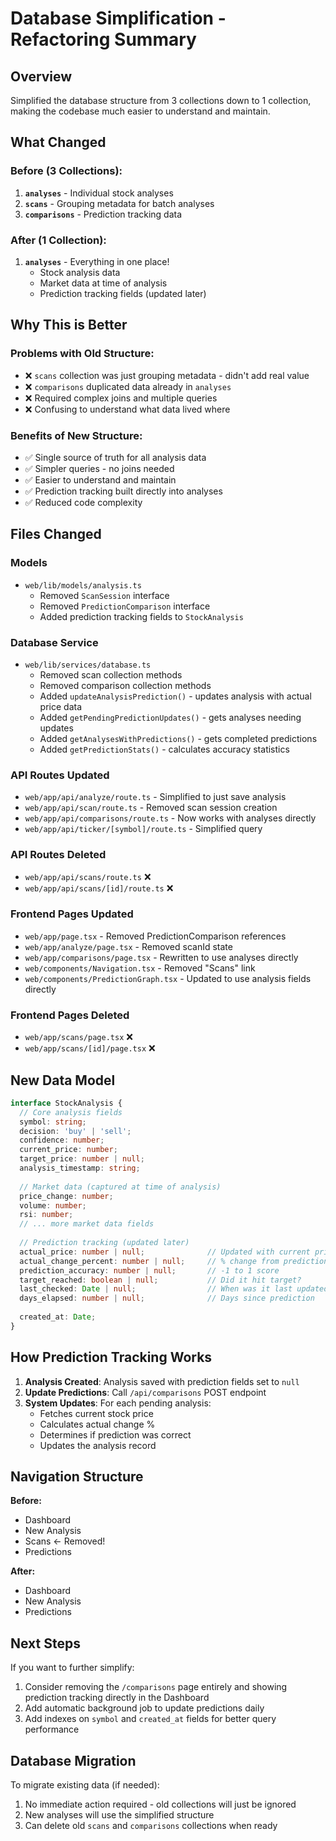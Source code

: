 # Database Simplification - Refactoring Summary

## Overview
Simplified the database structure from 3 collections down to 1 collection, making the codebase much easier to understand and maintain.

## What Changed

### Before (3 Collections):
1. **`analyses`** - Individual stock analyses
2. **`scans`** - Grouping metadata for batch analyses
3. **`comparisons`** - Prediction tracking data

### After (1 Collection):
1. **`analyses`** - Everything in one place!
   - Stock analysis data
   - Market data at time of analysis
   - Prediction tracking fields (updated later)

## Why This is Better

### Problems with Old Structure:
- ❌ `scans` collection was just grouping metadata - didn't add real value
- ❌ `comparisons` duplicated data already in `analyses`
- ❌ Required complex joins and multiple queries
- ❌ Confusing to understand what data lived where

### Benefits of New Structure:
- ✅ Single source of truth for all analysis data
- ✅ Simpler queries - no joins needed
- ✅ Easier to understand and maintain
- ✅ Prediction tracking built directly into analyses
- ✅ Reduced code complexity

## Files Changed

### Models
- `web/lib/models/analysis.ts`
  - Removed `ScanSession` interface
  - Removed `PredictionComparison` interface
  - Added prediction tracking fields to `StockAnalysis`

### Database Service
- `web/lib/services/database.ts`
  - Removed scan collection methods
  - Removed comparison collection methods
  - Added `updateAnalysisPrediction()` - updates analysis with actual price data
  - Added `getPendingPredictionUpdates()` - gets analyses needing updates
  - Added `getAnalysesWithPredictions()` - gets completed predictions
  - Added `getPredictionStats()` - calculates accuracy statistics

### API Routes Updated
- `web/app/api/analyze/route.ts` - Simplified to just save analysis
- `web/app/api/scan/route.ts` - Removed scan session creation
- `web/app/api/comparisons/route.ts` - Now works with analyses directly
- `web/app/api/ticker/[symbol]/route.ts` - Simplified query

### API Routes Deleted
- `web/app/api/scans/route.ts` ❌
- `web/app/api/scans/[id]/route.ts` ❌

### Frontend Pages Updated
- `web/app/page.tsx` - Removed PredictionComparison references
- `web/app/analyze/page.tsx` - Removed scanId state
- `web/app/comparisons/page.tsx` - Rewritten to use analyses directly
- `web/components/Navigation.tsx` - Removed "Scans" link
- `web/components/PredictionGraph.tsx` - Updated to use analysis fields directly

### Frontend Pages Deleted
- `web/app/scans/page.tsx` ❌
- `web/app/scans/[id]/page.tsx` ❌

## New Data Model

```typescript
interface StockAnalysis {
  // Core analysis fields
  symbol: string;
  decision: 'buy' | 'sell';
  confidence: number;
  current_price: number;
  target_price: number | null;
  analysis_timestamp: string;
  
  // Market data (captured at time of analysis)
  price_change: number;
  volume: number;
  rsi: number;
  // ... more market data fields
  
  // Prediction tracking (updated later)
  actual_price: number | null;              // Updated with current price
  actual_change_percent: number | null;     // % change from prediction
  prediction_accuracy: number | null;       // -1 to 1 score
  target_reached: boolean | null;           // Did it hit target?
  last_checked: Date | null;                // When was it last updated?
  days_elapsed: number | null;              // Days since prediction
  
  created_at: Date;
}
```

## How Prediction Tracking Works

1. **Analysis Created**: Analysis saved with prediction fields set to `null`
2. **Update Predictions**: Call `/api/comparisons` POST endpoint
3. **System Updates**: For each pending analysis:
   - Fetches current stock price
   - Calculates actual change %
   - Determines if prediction was correct
   - Updates the analysis record

## Navigation Structure

**Before:**
- Dashboard
- New Analysis
- Scans ← Removed!
- Predictions

**After:**
- Dashboard
- New Analysis
- Predictions

## Next Steps

If you want to further simplify:
1. Consider removing the `/comparisons` page entirely and showing prediction tracking directly in the Dashboard
2. Add automatic background job to update predictions daily
3. Add indexes on `symbol` and `created_at` fields for better query performance

## Database Migration

To migrate existing data (if needed):
1. No immediate action required - old collections will just be ignored
2. New analyses will use the simplified structure
3. Can delete old `scans` and `comparisons` collections when ready





